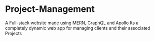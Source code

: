 # Project-Management
A Full-stack website made using MERN, GraphQL and Apollo
Its a completely dynamic web app for managing clients and their associated Projects

